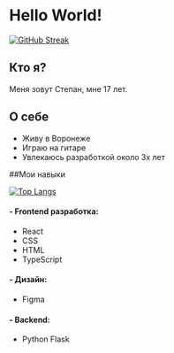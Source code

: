 # Hello World!
[![GitHub Streak](https://github-readme-streak-stats.herokuapp.com/?user=TeodorDevios&theme=merko)](https://git.io/streak-stats)
## Кто я?
Меня зовут Степан, мне 17 лет. 
## О себе

- Живу в Воронеже
- Играю на гитаре
- Увлекаюсь разработкой около 3х лет

##Мои навыки

[![Top Langs](https://github-readme-stats.vercel.app/api/top-langs/?username=TeodorDevios&theme=merko)](https://github.com/anuraghazra/github-readme-stats)
#### - Frontend разработка: 

- React
- CSS
- HTML
- TypeScript 

#### - Дизайн:

- Figma

#### - Backend: 

- Python Flask
